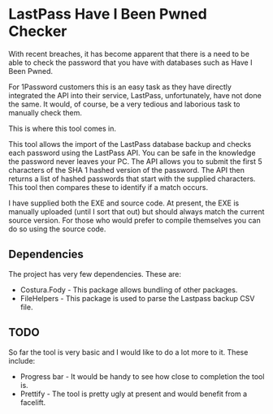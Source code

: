 # LastPass Have I Been Pwned Checker

With recent breaches, it has become apparent that there is a need to be able to check the password that you have with databases 
such as Have I Been Pwned.

For 1Password customers this is an easy task as they have directly integrated the API into their service, LastPass, unfortunately,
have not done the same. It would, of course, be a very tedious and laborious task to manually check them.

This is where this tool comes in.

This tool allows the import of the LastPass database backup and checks each password using the LastPass API. You can be safe in
the knowledge the password never leaves your PC. The API allows you to submit the first 5 characters of the SHA 1 hashed version
of the password. The API then returns a list of hashed passwords that start with the supplied characters. This tool then compares
these to identify if a match occurs.

I have supplied both the EXE and source code. At present, the EXE is manually uploaded (until I sort that out) but should always
match the current source version. For those who would prefer to compile themselves you can do so using the source code.

## Dependencies

The project has very few dependencies. These are:

* Costura.Fody - This package allows bundling of other packages.
* FileHelpers - This package is used to parse the Lastpass backup CSV file.

## TODO

So far the tool is very basic and I would like to do a lot more to it. These include:

* Progress bar - It would be handy to see how close to completion the tool is.
* Prettify - The tool is pretty ugly at present and would benefit from a facelift.